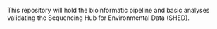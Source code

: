 This repository will hold the bioinformatic pipeline and basic analyses validating the Sequencing Hub for Environmental Data (SHED).

